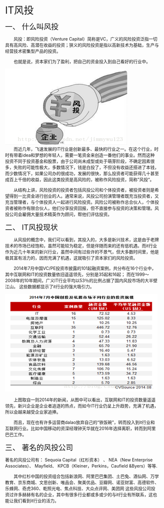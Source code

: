 <font size="6"> IT风投</font><br />

<font size="5">一、 什么叫风投 </font><br />

&emsp;&emsp;风投：即风险投资（Venture Capital）简称是VC，广义的风险投资泛指一切具有高风险、高潜在收益的投资；狭义的风险投资是指以高新技术为基础，生产与经营技术密集型产品的投资。

&emsp;&emsp;也就是说，资本家们为了盈利，把自己的资金投入到自己看好的行业中。
<div align="left">
<img src="images\lab12\风投含义.png"height="250" width="400">  </div>
&emsp;&emsp;而近几年，飞速发展的IT行业是创新最多、最快的行业之一。在这个行业，时时有带着idea和梦想的年轻人，需要一笔资金来创造一番他们的事业。然而这种投资不同于投资基金和股票，由于公司尚未成型或处于萌芽阶段，不确定因素很多，失败的可能性极大，多数情况下，钱是白投了，不但没有收益还搭进了本钱，而少数情况下，如果公司办的很成功，发展的很快，那么投资者可能获得几十甚至成百上千倍的收益，因此这类投资是高风险的，被称作风险投资，简称”风投“。

&emsp;&emsp;从结构上讲，风险投资的投资者包括风投公司和个体投资者，被投资者则是希望得到一比资金进行创业的人。通常来说，风投公司扮演管理者既充当投资者，又充当管理者，与个体投资人一起进行风险投资。风险公司被称作总合伙人，个体投资者被称作有限合伙人，他们分享投资回报，但不直接参与投资的决策和管理。风投公司会雇佣大量技术精英作为顾问，帮他们评估投资。

<font size="5">二、 IT风投现状</font><br />

&emsp;&emsp;从风投的概念中，我们可以看到，其投入的，大多是新兴技术，这是由于老牌技术的市场已经饱和，虽然可能较为稳定，但是伴随而来的还有低机遇。而it行业作为近几十年来的新兴行业，虽然中间有过些许的不景气，但大多数时间里，他是极其富有活力的，因而充满了机遇，这就吸引了资本家们的风险投资。

&emsp;&emsp;2014年7月中国VC/PE投资市披露的101起融资案例，共分布在16个行业中，其中互联网和IT的投资数量依旧遥遥领先，分别是35起和16起； 而在1999～2008年的10年期间，广义IT行业平均以53％的比例占据了国内风投市场的大半壁江山。 
这些数据都显示了it行业的强大吸引力。

<div align="left">
<img src="images\lab12\IT风投现状.jfif"height="320" width="500">  </div>

&emsp;&emsp;上图取自一则2014年的新闻，从图中可以看出，互联网和IT的投资数量遥遥领先，新兴企业是企业者追逐的热点，而如今IT行业仍呈上升趋势，充满了机遇，所以会越来越受企业家追捧。 

&emsp;&emsp;而且，现在也有许多运营商dalao放弃自己的“铁饭碗”，转而投入到it行业和互联网行业。比如中国移动的资深经理钟天华就在2016年选择离职，转而到阿里巴巴工作。

<font size="5">三、 著名的风投公司</font><br />

著名的风投公司有：
Sequoia Capital（红杉资本） 、
NEA（New Enterprise Associates）、
Mayfield、 
KPCB（Kleiner，Perkins，Caufield &Byers）等等.

&emsp;&emsp;其中红杉中国的投资组合包括新浪网、阿里巴巴集团、土巴兔、酒仙网、万学教育、京东商城、文思创新、唯品会、聚美优品、豆瓣网、诺亚财富、高德软件、乐蜂网、奇虎360、乾照光电、焦点科技、大众点评网、美团网 
这些风投公司投资过许多赫赫有名的企业，其中有很多行业都或多或少的与it行业有所联系，这也能让我们看到it行业的活力。
